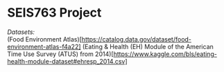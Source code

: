 # SEIS763 Project


*Datasets:*  
(Food Environment Atlas)[https://catalog.data.gov/dataset/food-environment-atlas-f4a22]
(Eating & Health (EH) Module of the American Time Use Survey (ATUS) from 2014)[https://www.kaggle.com/bls/eating-health-module-dataset#ehresp_2014.csv]